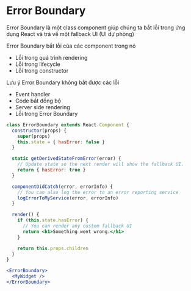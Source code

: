 # Error Boundary

Error Boundary là một class component giúp chúng ta bắt lỗi trong ứng dụng React và trả về một fallback UI (UI dự phòng)

Error Boundary bắt lỗi của các component trong nó

- Lỗi trong quá trình rendering
- Lỗi trong lifecycle
- Lỗi trong constructor

Lưu ý Error Boundary không bắt được các lỗi

- Event handler
- Code bất đồng bộ
- Server side rendering
- Lỗi trong Error Boundary

```jsx
class ErrorBoundary extends React.Component {
  constructor(props) {
    super(props)
    this.state = { hasError: false }
  }

  static getDerivedStateFromError(error) {
    // Update state so the next render will show the fallback UI.
    return { hasError: true }
  }

  componentDidCatch(error, errorInfo) {
    // You can also log the error to an error reporting service
    logErrorToMyService(error, errorInfo)
  }

  render() {
    if (this.state.hasError) {
      // You can render any custom fallback UI
      return <h1>Something went wrong.</h1>
    }

    return this.props.children
  }
}
```

```jsx
<ErrorBoundary>
  <MyWidget />
</ErrorBoundary>
```
